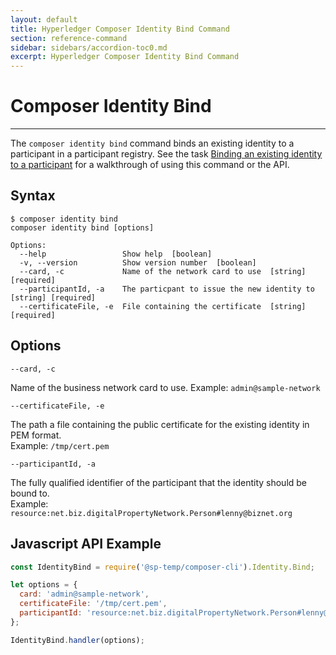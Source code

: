 ```yaml
---
layout: default
title: Hyperledger Composer Identity Bind Command
section: reference-command
sidebar: sidebars/accordion-toc0.md
excerpt: Hyperledger Composer Identity Bind Command
---
```


# Composer Identity Bind

---

The `composer identity bind` command binds an existing identity to a participant in a
participant registry. See the task [Binding an existing identity to a participant](../managing/identity-bind.html)
for a walkthrough of using this command or the API.

## Syntax

```
$ composer identity bind
composer identity bind [options]

Options:
  --help                 Show help  [boolean]
  -v, --version          Show version number  [boolean]
  --card, -c             Name of the network card to use  [string] [required]
  --participantId, -a    The particpant to issue the new identity to  [string] [required]
  --certificateFile, -e  File containing the certificate  [string] [required]
```

## Options

`--card, -c`

Name of the business network card to use.
Example: `admin@sample-network`

`--certificateFile, -e`

The path a file containing the public certificate for the existing identity in PEM format.  
Example: `/tmp/cert.pem`

`--participantId, -a`

The fully qualified identifier of the participant that the identity should be bound to.  
Example: `resource:net.biz.digitalPropertyNetwork.Person#lenny@biznet.org`

## Javascript API Example

```javascript
const IdentityBind = require('@sp-temp/composer-cli').Identity.Bind;

let options = {
  card: 'admin@sample-network',
  certificateFile: '/tmp/cert.pem',
  participantId: 'resource:net.biz.digitalPropertyNetwork.Person#lenny@biznet.org'
};

IdentityBind.handler(options);
```
